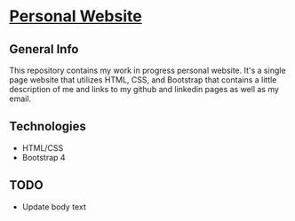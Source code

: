 # [Personal Website](https://mbw101.github.io/)

## General Info
This repository contains my work in progress personal website.
It's a single page website that utilizes HTML, CSS, and Bootstrap that contains a little description of me and links to my github and linkedin pages as well as my email.

## Technologies 
* HTML/CSS
* Bootstrap 4

## TODO 
* Update body text